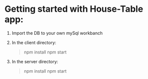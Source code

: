 # Getting started with House-Table app:

1.  Import the DB to your own mySql workbanch

2.  In the client directory: 
    > npm install
    > npm start

3.  In the server directory:
    > npm install
    > npm start
